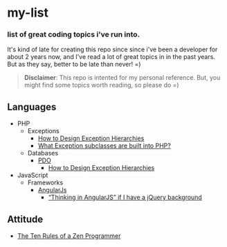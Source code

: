 # my-list

### list of great coding topics i've run into.

It's kind of late for creating this repo since since i've been a developer for about 2 years now, 
and I've read a lot of great topics in in the past years. But as they say, better to be late than never! =)

> **Disclaimer**: This repo is intented for my personal reference. But, you might find some topics worth reading, so please do =) 

Languages
--------
- PHP
	- Exceptions
		- [How to Design Exception Hierarchies](http://blogs.msdn.com/b/kcwalina/archive/2007/01/30/exceptionhierarchies.aspx)
		- [What Exception subclasses are built into PHP?](http://stackoverflow.com/questions/10838257/what-exception-subclasses-are-built-into-php)
	- Databases
		- [PDO](http://www.phpro.org/tutorials/Introduction-to-PHP-PDO.html)
			- [How to Design Exception Hierarchies](http://blogs.msdn.com/b/kcwalina/archive/2007/01/30/exceptionhierarchies.aspx)
- JavaScript
	- Frameworks
		- [AngularJs](https://angularjs.org/)
			- [“Thinking in AngularJS” if I have a jQuery background](http://stackoverflow.com/questions/14994391/thinking-in-angularjs-if-i-have-a-jquery-background)

Attitude
--------
- [The Ten Rules of a Zen Programmer](http://www.zenprogrammer.org/en/the10rulesofazenprogrammer.html)
